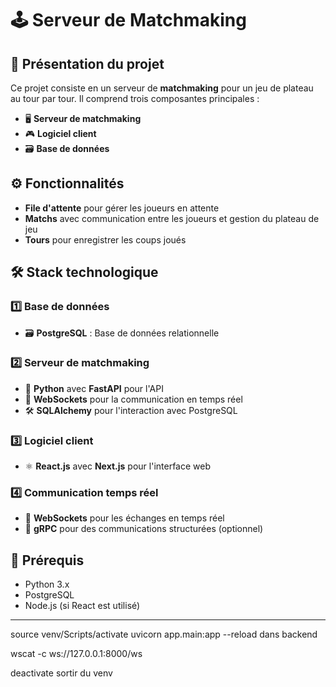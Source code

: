 # 🕹️ **Serveur de Matchmaking**

## 📜 Présentation du projet

Ce projet consiste en un serveur de **matchmaking** pour un jeu de plateau au tour par tour. Il comprend trois composantes principales :  
- 🖥️ **Serveur de matchmaking**  
- 🎮 **Logiciel client**  
- 🗃️ **Base de données**

## ⚙️ Fonctionnalités

- **File d'attente** pour gérer les joueurs en attente
- **Matchs** avec communication entre les joueurs et gestion du plateau de jeu
- **Tours** pour enregistrer les coups joués

## 🛠️ **Stack technologique**

### 1️⃣ **Base de données**  
- 🗃️ **PostgreSQL** : Base de données relationnelle

### 2️⃣ **Serveur de matchmaking**  
- 🐍 **Python** avec **FastAPI** pour l'API  
- 💬 **WebSockets** pour la communication en temps réel  
- 🛠️ **SQLAlchemy** pour l'interaction avec PostgreSQL

### 3️⃣ **Logiciel client**  
- ⚛️ **React.js** avec **Next.js** pour l'interface web  

### 4️⃣ **Communication temps réel**  
- 💬 **WebSockets** pour les échanges en temps réel  
- 📡 **gRPC** pour des communications structurées (optionnel)

## 🚨 **Prérequis**

- Python 3.x  
- PostgreSQL  
- Node.js (si React est utilisé)  

---
source venv/Scripts/activate
uvicorn app.main:app --reload dans backend

wscat -c ws://127.0.0.1:8000/ws

deactivate sortir du venv